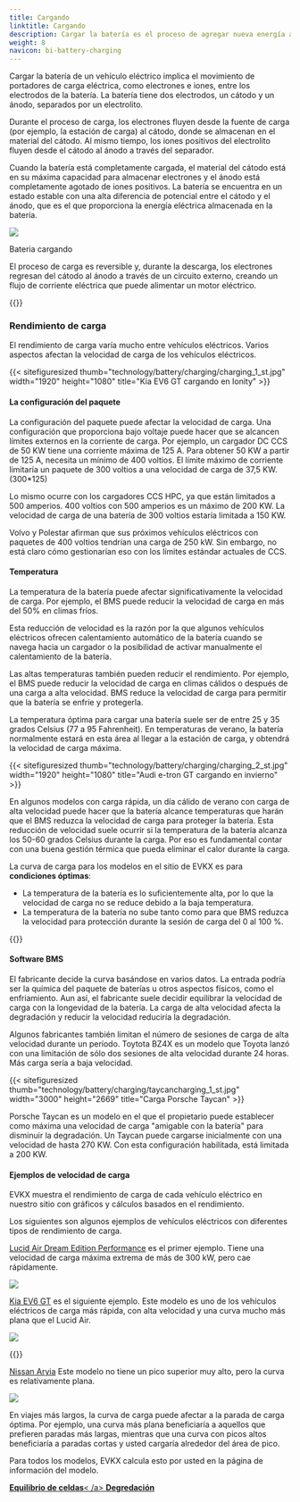 ```yaml
---
title: Cargando
linktitle: Cargando
description: Cargar la batería es el proceso de agregar nueva energía a la batería.
weight: 8
navicon: bi-battery-charging
---
```


<!-- markdownlint-disable MD033 -->
Cargar la batería de un vehículo eléctrico implica el movimiento de portadores de carga eléctrica, como electrones e iones, entre los electrodos de la batería. La batería tiene dos electrodos, un cátodo y un ánodo, separados por un electrolito.

Durante el proceso de carga, los electrones fluyen desde la fuente de carga (por ejemplo, la estación de carga) al cátodo, donde se almacenan en el material del cátodo. Al mismo tiempo, los iones positivos del electrolito fluyen desde el cátodo al ánodo a través del separador.

Cuando la batería está completamente cargada, el material del cátodo está en su máxima capacidad para almacenar electrones y el ánodo está completamente agotado de iones positivos. La batería se encuentra en un estado estable con una alta diferencia de potencial entre el cátodo y el ánodo, que es el que proporciona la energía eléctrica almacenada en la batería.

<figura>
<img src="batteryconceptcharging.drawio.svg" class="img-fluid mx-auto d-block">
<título de figura>
         <p class="lead text-center fw-semibold">
             Bateria cargando
         </p>
     </figcaption>
</figura>

El proceso de carga es reversible y, durante la descarga, los electrones regresan del cátodo al ánodo a través de un circuito externo, creando un flujo de corriente eléctrica que puede alimentar un motor eléctrico.

{{<evkxdisplayaddarticle />}}

### Rendimiento de carga

El rendimiento de carga varía mucho entre vehículos eléctricos. Varios aspectos afectan la velocidad de carga de los vehículos eléctricos.

{{< sitefiguresized thumb="technology/battery/charging/charging_1_st.jpg" width="1920" height="1080" title="Kia EV6 GT cargando en Ionity" >}}

#### La configuración del paquete

La configuración del paquete puede afectar la velocidad de carga. Una configuración que proporciona bajo voltaje puede hacer que se alcancen límites externos en la corriente de carga. Por ejemplo, un cargador DC CCS de 50 KW tiene una corriente máxima de 125 A. Para obtener 50 KW a partir de 125 A, necesita un mínimo de 400 voltios. El límite máximo de corriente limitaría un paquete de 300 voltios a una velocidad de carga de 37,5 KW. (300*125)

Lo mismo ocurre con los cargadores CCS HPC, ya que están limitados a 500 amperios. 400 voltios con 500 amperios es un máximo de 200 KW. La velocidad de carga de una batería de 300 voltios estaría limitada a 150 KW.

Volvo y Polestar afirman que sus próximos vehículos eléctricos con paquetes de 400 voltios tendrían una carga de 250 kW. Sin embargo, no está claro cómo gestionarían eso con los límites estándar actuales de CCS.

#### Temperatura

La temperatura de la batería puede afectar significativamente la velocidad de carga. Por ejemplo, el BMS puede reducir la velocidad de carga en más del 50% en climas fríos.

Esta reducción de velocidad es la razón por la que algunos vehículos eléctricos ofrecen calentamiento automático de la batería cuando se navega hacia un cargador o la posibilidad de activar manualmente el calentamiento de la batería.

Las altas temperaturas también pueden reducir el rendimiento. Por ejemplo, el BMS puede reducir la velocidad de carga en climas cálidos o después de una carga a alta velocidad. BMS reduce la velocidad de carga para permitir que la batería se enfríe y protegerla.

La temperatura óptima para cargar una batería suele ser de entre 25 y 35 grados Celsius (77 a 95 Fahrenheit). En temperaturas de verano, la batería normalmente estará en esta área al llegar a la estación de carga, y obtendrá la velocidad de carga máxima.

{{< sitefiguresized thumb="technology/battery/charging/charging_2_st.jpg" width="1920" height="1080" title="Audi e-tron GT cargando en invierno" >}}

En algunos modelos con carga rápida, un día cálido de verano con carga de alta velocidad puede hacer que la batería alcance temperaturas que harán que el BMS reduzca la velocidad de carga para proteger la batería. Esta reducción de velocidad suele ocurrir si la temperatura de la batería alcanza los 50-60 grados Celsius durante la carga. Por eso es fundamental contar con una buena gestión térmica que pueda eliminar el calor durante la carga.

La curva de carga para los modelos en el sitio de EVKX es para <b>condiciones óptimas</b>:

- La temperatura de la batería es lo suficientemente alta, por lo que la velocidad de carga no se reduce debido a la baja temperatura.
- La temperatura de la batería no sube tanto como para que BMS reduzca la velocidad para protección durante la sesión de carga del 0 al 100 %.


{{<evkxdisplayaddarticle />}}

#### Software BMS

El fabricante decide la curva basándose en varios datos. La entrada podría ser la química del paquete de baterías u otros aspectos físicos, como el enfriamiento. Aun así, el fabricante suele decidir equilibrar la velocidad de carga con la longevidad de la batería. La carga de alta velocidad afecta la degradación y reducir la velocidad reduciría la degradación.

Algunos fabricantes también limitan el número de sesiones de carga de alta velocidad durante un período. Toytota BZ4X es un modelo que Toyota lanzó con una limitación de sólo dos sesiones de alta velocidad durante 24 horas. Más carga sería a baja velocidad.

{{< sitefiguresized thumb="technology/battery/charging/taycancharging_1_st.jpg" width="3000" height="2669" title="Carga Porsche Taycan" >}}

Porsche Taycan es un modelo en el que el propietario puede establecer como máxima una velocidad de carga "amigable con la batería" para disminuir la degradación. Un Taycan puede cargarse inicialmente con una velocidad de hasta 270 KW. Con esta configuración habilitada, está limitada a 200 KW.

#### Ejemplos de velocidad de carga


EVKX muestra el rendimiento de carga de cada vehículo eléctrico en nuestro sitio con gráficos y cálculos basados en el rendimiento.

Los siguientes son algunos ejemplos de vehículos eléctricos con diferentes tipos de rendimiento de carga.

[Lucid Air Dream Edition Performance](/models/lucid/air/air_dream_edition_performance/chargingcurve/) es el primer ejemplo. Tiene una velocidad de carga máxima extrema de más de 300 kW, pero cae rápidamente.

<img src="/models/lucid/air/air_dream_edition_performance/chargingcurve.svg" class="img-fluid">

[Kia EV6 GT](/models/kia/ev6/ev6_gt/chargingcurve7/) es el siguiente ejemplo. Este modelo es uno de los vehículos eléctricos de carga más rápida, con alta velocidad y una curva mucho más plana que el Lucid Air.

<img src="/models/kia/ev6/ev6_gt/chargingcurve.svg" class="img-fluid">

{{<evkxdisplayaddarticle />}}

[Nissan Aryia](/models/nissan/ariya/ariya_87kwh_e-4orce/chargingcurve/) Este modelo no tiene un pico superior muy alto, pero la curva es relativamente plana.

<img src="/models/nissan/ariya/ariya_87kwh_e-4orce/chargingcurve.svg" class="img-fluid">

En viajes más largos, la curva de carga puede afectar a la parada de carga óptima. Por ejemplo, una curva más plana beneficiaría a aquellos que prefieren paradas más largas, mientras que una curva con picos altos beneficiaría a paradas cortas y usted cargaría alrededor del área de pico.

Para todos los modelos, EVKX calcula esto por usted en la página de información del modelo.

<div class="mt-3 mb-3">
     <a href="../cellbalancing/" class="text-decoration-none text-black"><strong><i class="bi-arrow-left"></i> Equilibrio de celdas</strong>< /a>
     <a href="../degredation/" class="text-decoration-none text-black float-end"><strong>Degredación <i class="bi-arrow-right"></i></strong ></a>
</div>